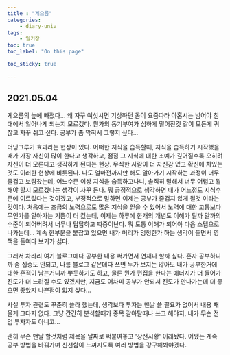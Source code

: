 ```yaml
---
title : "게으름"
categories:
    - diary-univ
tags:
    - 일기장
toc: true
toc_label: "On this page"

toc_sticky: true
    
---
```

## 2021.05.04
게으름의 늪에 빠졌다...
왜 자꾸 여섯시면 기상하던 몸이 요즘따라
아홉시는 넘어야 침대에서 일어나게 되는지 모르겠다.
뭔가의 동기부여가 심하게 떨어진것 같이 모든게 귀찮고 자꾸 쉬고 싶다. 공부가 좀 막혀서 그렇지 싶다...

 더닝크루거 효과라는 현상이 있다.
어떠한 지식을 습득할때, 지식을 습득하기 시작했을때가 가장 자신이 많이 한다고 생각하고,
점점 그 지식에 대한 조예가 깊어질수록 오히려 자신이 더 모른다고 생각하게 된다는 현상.
무식한 사람이 더 자신감 있고 확신에 차있는 것도 이러한 현상에 비롯된다.
나도 얼마전까지만 해도 알아가기 시작하는 과정이 너무 즐겁고 보람찼는데,
어느수준 이상 지식을 습득하고나니, 솔직히 말해서 너무 어렵고 뭘 해야 할지 모르겠다는 생각이 자꾸 든다. 뭐 긍정적으로 생각하면 내가 어느정도 지식수준에 이르렀다는 것이겠고,
부정적으로 말하면 이제는 공부가 즐겁지 않게 될것 이라는 것이다.
처음에는 조금의 노력으로도 많은 지식을 얻을 수 있어서
노력에 대한 고통보다 무언가를 알아가는 기쁨이 더 컸는데,
이제는 하루에 한개의 개념도 이해가 될까 말까의 수준이 되어버려서
너무나 답답하고 짜증이난다. 뭐 도통 이해가 되어야 다음 스텝으로 나가는데... 계속 한부분을 붙잡고 있으면 내가 머리가 멍청한가 하는 생각이 들면서 영 책을 들여다 보기가 싫다.

그래서 차라리 여기 블로그에다 공부한 내용 써가면서 연재나 할까 싶다.
혼자 공부하니까 좀 집중도 안되고, 나름 블로그 같은데다 쓰면 누가 보지는 않아도
내가 공부한거에 대한 흔적이 남는거니까 뿌듯하기도 하고, 물론 뭔가 편집을 한다는 에너지가 더 들어가 진도가 더 느려질 수도 있겠지만, 지금도 어차피 공부가 안되서
진도가 안나가는데 더 좋으면 좋았지 나쁜점이 없지 싶다...

사실 투자 관련도 꾸준히 쓸라 했는데, 생각보다 투자는 맨날 쓸 필요가 없어서 내용 채울게 그다지 없다. 그냥 간간히 분석할때가 종목 갈아탈때나 쓰고 해야지, 내가 무슨 전업 투자자도 아니고...

괜히 무슨 맨날 할것처럼 제목을 날짜로 써붙여놓고 '장전시황' 이래놨다.
어쨌든 계속 공부 방법을 바꿔가며 신선함이 느껴지도록 여러 방법을 강구해봐야겠다.

